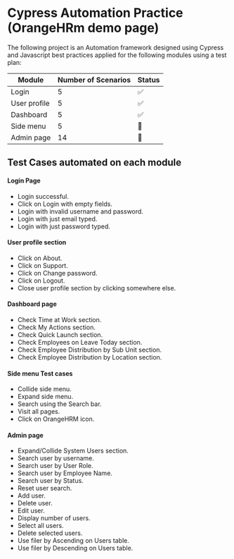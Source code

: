 # Cypress Automation Practice (OrangeHRm demo page)

The following project is an Automation framework designed using Cypress and Javascript best practices applied for the following modules using a test plan:


| Module           |Number of Scenarios  | Status                                                                |
| ----------------- |------------ |------------------------------------------------------------------ |
| Login |5 | :white_check_mark: |
| User profile |5 | :white_check_mark: |
| Dashboard |5 | :white_check_mark: |
| Side menu |5 | :black_square_button: |
| Admin page |14 | :black_square_button: |

## Test Cases automated on each module
#### Login Page

- Login successful.
- Click on Login with empty fields.
- Login with invalid username and password.
- Login with just email typed.
- Login with just password typed.

#### User profile section

- Click on About.
- Click on Support.
- Click on Change password.
- Click on Logout.
- Close user profile section by clicking somewhere else.

#### Dashboard page

- Check Time at Work section.
- Check My Actions section.
- Check Quick Launch section.
- Check Employees on Leave Today section.
- Check Employee Distribution by Sub Unit section.
- Check Employee Distribution by Location section.

#### Side menu Test cases

- Collide side menu.
- Expand side menu.
- Search using the Search bar.
- Visit all pages.
- Click on OrangeHRM icon.

#### Admin page

- Expand/Collide System Users section.
- Search user by username.
- Search user by User Role.
- Search user by Employee Name.
- Search user by Status.
- Reset user search.
- Add user.
- Delete user.
- Edit user.
- Display number of users.
- Select all users.
- Delete selected users.
- Use filer by Ascending on Users table.
- Use filer by Descending on Users table.
